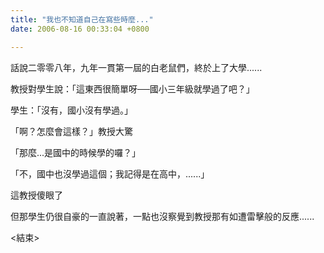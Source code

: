 ```yaml
---
title: "我也不知道自己在寫些時麼..."
date: 2006-08-16 00:33:04 +0800

---
```



話說二零零八年，九年一貫第一屆的白老鼠們，終於上了大學......



教授對學生說：「這東西很簡單呀──國小三年級就學過了吧？」



學生：「沒有，國小沒有學過。」



「啊？怎麼會這樣？」教授大驚



「那麼...是國中的時候學的囉？」



「不，國中也沒學過這個；我記得是在高中，......」



這教授傻眼了



但那學生仍很自豪的一直說著，一點也沒察覺到教授那有如遭雷擊般的反應......



&lt;結束&gt;


